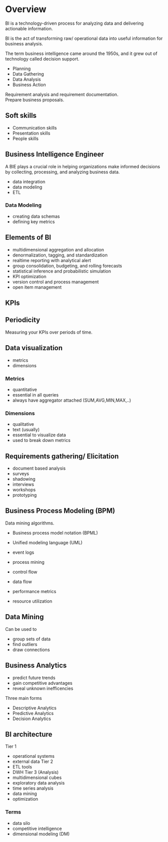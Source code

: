 # Overview
BI is a technology-driven process for analyzing data and delivering actionable information.  

BI is the act of transforming raw/ operational data into useful information for business analysis.  

The term business intelligence came around the 1950s, and it grew out of technology called decision support.  

- Planning
- Data Gathering
- Data Analysis
- Business Action

Requirement analysis and requirement documentation.  
Prepare business proposals.  

## Soft skills
- Communication skills
- Presentation skills
- People skills

## Business Intelligence Engineer
A BIE plays a crucial role in helping organizations make informed decisions by collecting, processing, and analyzing business data.  

- data integration
- data modeling
- ETL

### Data Modeling
- creating data schemas
- defining key metrics

## Elements of BI
- multidimensional aggregation and allocation
- denormalization, tagging, and standardization
- realtime reporting with analytical alert
- group consolidation, budgeting, and rolling forecasts
- statistical inference and probabilistic simulation
- KPI optimization
- version control and process management
- open item management

## KPIs

## Periodicity
Measuring your KPIs over periods of time.  

## Data visualization
- metrics
- dimensions

### Metrics
- quantitative
- essential in all queries
- always have aggregator attached (SUM,AVG,MIN,MAX,..)

### Dimensions
- qualitative
- text (usually)
- essential to visualize data
- used to break down metrics

## Requirements gathering/ Elicitation
- document based analysis
- surveys
- shadowing
- interviews
- workshops
- prototyping

## Business Process Modeling (BPM)
Data mining algorithms.  
- Business process model notation (BPML)
- Unified modeling language (UML)

- event logs
- process mining

- control flow
- data flow
- performance metrics
- resource utilization

## Data Mining
Can be used to
- group sets of data
- find outliers
- draw connections

## Business Analytics
- predict future trends
- gain competitive advantages
- reveal unknown inefficencies

Three main forms  
- Descriptive Analytics
- Predictive Analytics
- Decision Analytics

## BI architecture
Tier 1
- operational systems
- external data
Tier 2
- ETL tools
- DWH
Tier 3 (Analysis)
- multidimensional cubes
- exploratory data analysis
- time series analysis
- data mining
- optimization

### Terms
- data silo
- competitive intelligence
- dimensional modeling (DM)